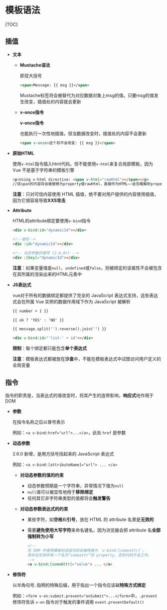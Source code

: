 # 模板语法

[TOC]

## 插值

- **文本**

  - **Mustache语法**

    即双大括号

    ```html
    <span>Message: {{ msg }}</span>
    ```

    Mustache标签将会被替代为对应数据对象上msg的值。只要msg的值发生改变，插值处的内容就会更新

  - **v-once指令**

    **v-once指令**

    也能执行一次性地插值，但当数据改变时，插值处的内容不会更新

    ```html
    <span v-once>这个将不会改变: {{ msg }}</span>
    ```

- **原始HTML**

  使用`v-html`指令插入html代码。但不能使用`v-html`来复合局部模板，因为 Vue 不是基于字符串的模板引擎

  ```html
  <p>Using v-html directive: <span v-html="rawHtml"></span></p>
  //该span的内容将会被替换为property值rawHtml，直接作为HTML——会忽略解析property值中的数据绑定
  ```

  **注意**：只对可信内容使用 HTML 插值，绝不要对用户提供的内容使用插值，因为它很容易导致**XXS攻击**

- **Attribute**

  HTML的attribute绑定要使用`v-bind`指令

  ```html
  <div v-bind:id="dynamicId"></div>
  
  <!--缩写-->
  <div :id="dynamicId"></div>
  
  <!-- 动态参数的缩写 (2.6.0+) -->
  <div :[key]="dynamicId"></div>
  ```

  **注意**：如果变量值是`null`、`undefined`或`false`，则被绑定的该属性不会被包含在其所属的渲染出来的HTML元素中

- **JS表达式**

  vue对于所有的数据绑定都提供了完全的 JavaScript 表达式支持，这些表达式会在所属 Vue 实例的数据作用域下作为 JavaScript 被解析

  ```html
  {{ number + 1 }}
  
  {{ ok ? 'YES' : 'NO' }}
  
  {{ message.split('').reverse().join('') }}
  
  <div v-bind:id="'list-' + id"></div>
  ```

  **限制**：每个绑定都只能包含**单个表达式**

  **注意**：模板表达式都被放在**沙盒**中，不能在模板表达式中试图访问用户定义的全局变量



## 指令

指令的职责是，当表达式的值改变时，将其产生的连带影响，**响应式**地作用于 DOM

- **参数**

  在指令名称之后以冒号表示

  例如：`<a v-bind:href="url">...</a>`，此处 `href` 是参数

- **动态参数**

  2.6.0 新增，是用方括号括起来的 JavaScript 表达式

  例如：`<a v-bind:[attributeName]="url"> ... </a>`

  - **对动态参数的值的约束**

    - 动态参数预期是一个字符串，异常情况下值为`null`
    - `null`值可以被显性地用于**移除绑定**
    - 任何其它非字符串类型的值都将会**触发警告**

  - **对动态参数表达式的约束**

    - 某些字符，如**空格**和**引号**，放在 HTML 的 attribute 名里是**无效的**

    - 需要**避免使用大写字符**来命名键名，因为浏览器会把 attribute 名**全部强制转为小写**

      ```html
      <!--
      在 DOM 中使用模板时这段代码会被转换为 `v-bind:[someattr]`。
      除非在实例中有一个名为“someattr”的 property，否则代码不会工作。
      -->
      <a v-bind:[someAttr]="value"> ... </a>
      ```

- **修饰符**

  以半角句号`.`指明的特殊后缀，用于指出一个指令应该**以特殊方式绑定**

  例如：`<form v-on:submit.prevent="onSubmit">...</form>`中，`.prevent` 修饰符告诉 `v-on` 指令对于触发的事件调用 `event.preventDefault()`


